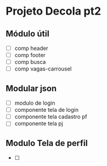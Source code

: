 # Projeto Decola pt2


## Módulo útil 
- [ ] comp header
 - [ ] comp footer
 - [ ] comp busca
- [ ] comp vagas-carrousel

 ## Modular json
- [ ] modulo de login
 - [ ] componente tela de login
 - [ ] componente tela cadastro pf
 - [ ] componente tela pj
 
 ## Modulo Tela de perfil
- [ ]  
 